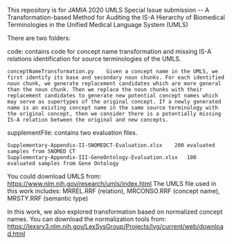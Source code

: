 This repository is for JAMIA 2020 UMLS Special Issue submission -- A Transformation-based Method for Auditing the IS-A Hierarchy of Biomedical Terminologies in the Unified Medical Language System (UMLS) 

There are two folders:

  code: contains code for concept name transformation and missing IS-A relations identification for source terminologies of the UMLS.
  
    conceptNameTransformation.py    Given a concept name in the UMLS, we first identify its base and secondary noun chunks. For each identified noun chunk, we generate replacement candidates which are more general than the noun chunk. Then we replace the noun chunks with their replacement candidates to generate new potential concept names which may serve as supertypes of the original concept. If a newly generated name is an existing concept name in the same source terminology with the original concept, then we consider there is a potentially missing IS-A relation between the original and new concepts.
    
  supplementFile: contains two evaluation files.
  
    Supplementary-Appendix-II-SNOMEDCT-Evaluation.xlsx    200 evaluated samples from SNOMED CT
    Supplementary-Appendix-III-GeneOntology-Evaluation.xlsx   100 evaluated samples from Gene Ontology

You could download UMLS from: https://www.nlm.nih.gov/research/umls/index.html
The UMLS file used in this work includes: 
MRREL.RRF (relation), MRCONSO.RRF (concept name), MRSTY.RRF (semantic type)

In this work, we also explored transformation based on normalized concept names.
You can download the normalization tools from: https://lexsrv3.nlm.nih.gov/LexSysGroup/Projects/lvg/current/web/download.html
